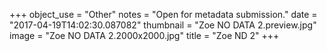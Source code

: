 +++
object_use = "Other"
notes = "Open for metadata submission."
date = "2017-04-19T14:02:30.087082"
thumbnail = "Zoe NO DATA 2.preview.jpg"
image = "Zoe NO DATA 2.2000x2000.jpg"
title = "Zoe ND 2"
+++
